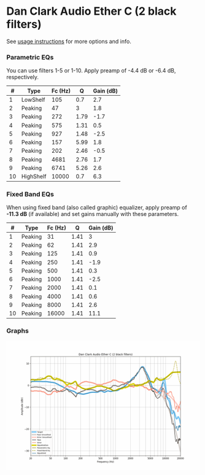 # Dan Clark Audio Ether C (2 black filters)
See [usage instructions](https://github.com/jaakkopasanen/AutoEq#usage) for more options and info.

### Parametric EQs
You can use filters 1-5 or 1-10. Apply preamp of -4.4 dB or -6.4 dB, respectively.

|   # | Type      |   Fc (Hz) |    Q |   Gain (dB) |
|-----|-----------|-----------|------|-------------|
|   1 | LowShelf  |       105 | 0.7  |         2.7 |
|   2 | Peaking   |        47 | 3    |         1.8 |
|   3 | Peaking   |       272 | 1.79 |        -1.7 |
|   4 | Peaking   |       575 | 1.31 |         0.5 |
|   5 | Peaking   |       927 | 1.48 |        -2.5 |
|   6 | Peaking   |       157 | 5.99 |         1.8 |
|   7 | Peaking   |       202 | 2.46 |        -0.5 |
|   8 | Peaking   |      4681 | 2.76 |         1.7 |
|   9 | Peaking   |      6741 | 5.26 |         2.6 |
|  10 | HighShelf |     10000 | 0.7  |         6.3 |

### Fixed Band EQs
When using fixed band (also called graphic) equalizer, apply preamp of **-11.3 dB** (if available) and set gains manually with these parameters.

|   # | Type    |   Fc (Hz) |    Q |   Gain (dB) |
|-----|---------|-----------|------|-------------|
|   1 | Peaking |        31 | 1.41 |         3   |
|   2 | Peaking |        62 | 1.41 |         2.9 |
|   3 | Peaking |       125 | 1.41 |         0.9 |
|   4 | Peaking |       250 | 1.41 |        -1.9 |
|   5 | Peaking |       500 | 1.41 |         0.3 |
|   6 | Peaking |      1000 | 1.41 |        -2.5 |
|   7 | Peaking |      2000 | 1.41 |         0.1 |
|   8 | Peaking |      4000 | 1.41 |         0.6 |
|   9 | Peaking |      8000 | 1.41 |         2.6 |
|  10 | Peaking |     16000 | 1.41 |        11.1 |

### Graphs
![](./Dan%20Clark%20Audio%20Ether%20C%20(2%20black%20filters).png)

